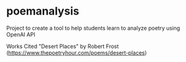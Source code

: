 # poemanalysis
Project to create a tool to help students learn to analyze poetry using OpenAI API

Works Cited
"Desert Places" by Robert Frost (https://www.thepoetryhour.com/poems/desert-places)